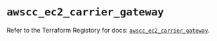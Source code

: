 # `awscc_ec2_carrier_gateway`

Refer to the Terraform Registory for docs: [`awscc_ec2_carrier_gateway`](https://registry.terraform.io/providers/hashicorp/awscc/0.70.0/docs/resources/ec2_carrier_gateway).
